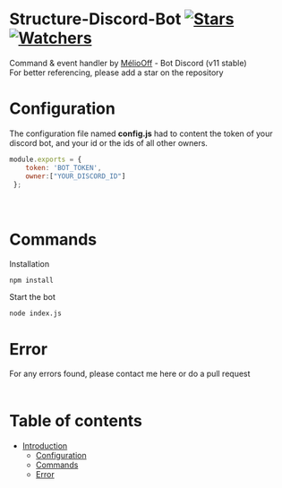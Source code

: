 # Structure-Discord-Bot [![Stars](https://img.shields.io/github/stars/meliooff/Structure-Discord-Bot)](https://github.com/meliooff/Structure-Discord-Bot) [![Watchers](https://img.shields.io/github/watchers/meliooff/Structure-Discord-Bot)](https://github.com/meliooff/Structure-Discord-Bot)

Command &amp; event handler by [MélioOff](https://github.com/meliooff) - Bot Discord (v11 stable)  
For better referencing, please add a star on the repository  


# Configuration

The configuration file named **config.js** had to content the token of your discord bot, and your id or the ids of all other owners. 
```js
module.exports = {  
    token: 'BOT_TOKEN',  
    owner:["YOUR_DISCORD_ID"]  
 };
 ```
ᅠᅠ

# Commands

Installation
```
npm install
```

Start the bot
```
node index.js
```

# Error

For any errors found, please contact me here or do a pull request  
ᅠᅠ


# Table of contents
* [Introduction](#Structure-Discord-Bot)
  * [Configuration](#Configuration)
  * [Commands](#Commands)
  * [Error](#Error)
